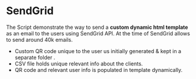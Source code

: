 # SendGrid

The Script demonstrate the way to send a **custom dynamic html template** as an email to the users 
using SendGrid API. At the time of SendGrid allows to send around 40k emails.

- Custom QR code unique to the user us initially generated & kept in a separate folder .
- CSV file holds unique relevant info about the clients.
- QR code and relevant user info is populated in template dynamically.

